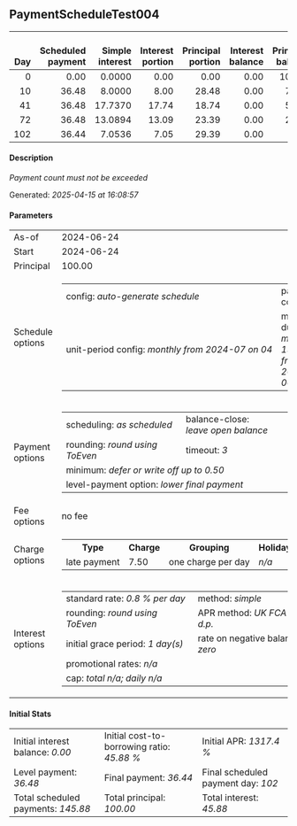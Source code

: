 <h2>PaymentScheduleTest004</h2><table><thead style="vertical-align: bottom;"><th style="text-align: right;">Day</th><th style="text-align: right;">Scheduled payment</th><th style="text-align: right;">Simple interest</th><th style="text-align: right;">Interest portion</th><th style="text-align: right;">Principal portion</th><th style="text-align: right;">Interest balance</th><th style="text-align: right;">Principal balance</th><th style="text-align: right;">Total simple interest</th><th style="text-align: right;">Total interest</th><th style="text-align: right;">Total principal</th></thead><tr style="text-align: right;"><td class="ci00">0</td><td class="ci01" style="white-space: nowrap;">0.00</td><td class="ci02">0.0000</td><td class="ci03">0.00</td><td class="ci04">0.00</td><td class="ci05">0.00</td><td class="ci06">100.00</td><td class="ci07">0.0000</td><td class="ci08">0.00</td><td class="ci09">0.00</td></tr><tr style="text-align: right;"><td class="ci00">10</td><td class="ci01" style="white-space: nowrap;">36.48</td><td class="ci02">8.0000</td><td class="ci03">8.00</td><td class="ci04">28.48</td><td class="ci05">0.00</td><td class="ci06">71.52</td><td class="ci07">8.0000</td><td class="ci08">8.00</td><td class="ci09">28.48</td></tr><tr style="text-align: right;"><td class="ci00">41</td><td class="ci01" style="white-space: nowrap;">36.48</td><td class="ci02">17.7370</td><td class="ci03">17.74</td><td class="ci04">18.74</td><td class="ci05">0.00</td><td class="ci06">52.78</td><td class="ci07">25.7370</td><td class="ci08">25.74</td><td class="ci09">47.22</td></tr><tr style="text-align: right;"><td class="ci00">72</td><td class="ci01" style="white-space: nowrap;">36.48</td><td class="ci02">13.0894</td><td class="ci03">13.09</td><td class="ci04">23.39</td><td class="ci05">0.00</td><td class="ci06">29.39</td><td class="ci07">38.8264</td><td class="ci08">38.83</td><td class="ci09">70.61</td></tr><tr style="text-align: right;"><td class="ci00">102</td><td class="ci01" style="white-space: nowrap;">36.44</td><td class="ci02">7.0536</td><td class="ci03">7.05</td><td class="ci04">29.39</td><td class="ci05">0.00</td><td class="ci06">0.00</td><td class="ci07">45.8800</td><td class="ci08">45.88</td><td class="ci09">100.00</td></tr></table><p><h4>Description</h4><i>Payment count must not be exceeded</i></p><p>Generated: <i>2025-04-15 at 16:08:57</i></p><h4>Parameters</h4><table><tr><td>As-of</td><td>2024-06-24</td></tr><tr><td>Start</td><td>2024-06-24</td></tr><tr><td>Principal</td><td>100.00</td></tr><tr><td>Schedule options</td><td><table><tr><td>config: <i>auto-generate schedule</i></td><td>payment count: <i>4</i></td></tr><tr><td style="white-space: nowrap;">unit-period config: <i>monthly from 2024-07 on 04</i></td><td>max duration: <i>maximum 190 days from 2024-06-24</i></td></tr></table></td></tr><tr><td>Payment options</td><td><table><tr><td>scheduling: <i>as scheduled</i></td><td>balance-close: <i>leave&nbsp;open&nbsp;balance</i></td></tr><tr><td>rounding: <i>round using ToEven</i></td><td>timeout: <i>3</i></td></tr><tr><td colspan='2'>minimum: <i>defer&nbsp;or&nbsp;write&nbsp;off&nbsp;up&nbsp;to&nbsp;0.50</i></td></tr><tr><td colspan='2'>level-payment option: <i>lower&nbsp;final&nbsp;payment</i></td></tr></table></td></tr><tr><td>Fee options</td><td>no fee</td></tr><tr><td>Charge options</td><td><table><tr><th>Type</th><th>Charge</th><th>Grouping</th><th>Holidays</th></tr><tr><td>late payment</td><td>7.50</td><td>one charge per day</td><td><i>n/a</i></td></tr></table></td></tr><tr><td>Interest options</td><td><table><tr><td>standard rate: <i>0.8 % per day</i></td><td>method: <i>simple</i></td></tr><tr><td>rounding: <i>round using ToEven</i></td><td>APR method: <i>UK FCA to 1 d.p.</i></td></tr><tr><td>initial grace period: <i>1 day(s)</i></td><td>rate on negative balance: <i>zero</i></td></tr><tr><td colspan="2">promotional rates: <i><i>n/a</i></i></td></tr><tr><td colspan="2">cap: <i>total <i>n/a</i>; daily <i>n/a</i></td></tr></table></td></tr></table><h4>Initial Stats</h4><table><tr><td>Initial interest balance: <i>0.00</i></td><td>Initial cost-to-borrowing ratio: <i>45.88 %</i></td><td>Initial APR: <i>1317.4 %</i></td></tr><tr><td>Level payment: <i>36.48</i></td><td>Final payment: <i>36.44</i></td><td>Final scheduled payment day: <i>102</i></td></tr><tr><td>Total scheduled payments: <i>145.88</i></td><td>Total principal: <i>100.00</i></td><td>Total interest: <i>45.88</i></td></tr></table>